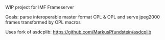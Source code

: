 WIP project for IMF Frameserver 

Goals: parse interoperable master format CPL & OPL and serve jpeg2000 frames transformed by OPL macros

Uses fork of asdcplib: https://github.com/MarkusPfundstein/asdcplib
